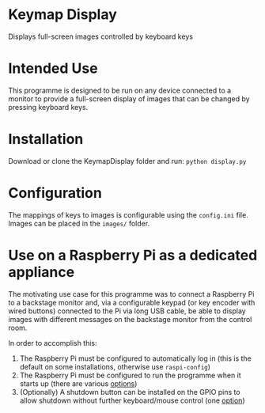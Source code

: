 # Keymap Display
Displays full-screen images controlled by keyboard keys

# Intended Use
This programme is designed to be run on any device connected to a monitor to provide a full-screen display of images that can be changed by pressing keyboard keys.

# Installation
Download or clone the KeymapDisplay folder and run:
`python display.py`

# Configuration
The mappings of keys to images is configurable using the `config.ini` file. Images can be placed in the `images/` folder.

# Use on a Raspberry Pi as a dedicated appliance
The motivating use case for this programme was to connect a Raspberry Pi to a backstage monitor and, via a configurable keypad (or key encoder with wired buttons) connected to the Pi via long USB cable, be able to display images with different messages on the backstage monitor from the control room.

In order to accomplish this:

 1. The Raspberry Pi must be configured to automatically log in (this is the default on some installations, otherwise use `raspi-config`)
 2. The Raspberry Pi must be configured to run the programme when it starts up (there are various [options](https://raspberrypi-guide.github.io/programming/run-script-on-boot))
 3. (Optionally) A shutdown button can be installed on the GPIO pins to allow shutdown without further keyboard/mouse control (one [option](https://gist.github.com/traumverloren/734839dbe8cd7e4865baddcff970b278))
